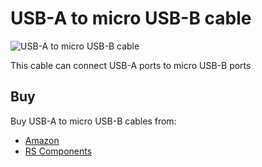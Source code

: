 # USB-A to micro USB-B cable

![USB-A to micro USB-B cable](usb-microsub.png)

This cable can connect USB-A ports to micro USB-B ports

## Buy

Buy USB-A to micro USB-B cables from:

- [Amazon](http://www.amazon.co.uk/AmazonBasics-Cable--Male-Micro-Feet/dp/B00NH13LSM/ref=sr_1_1?ie=UTF8&qid=1459759623&sr=8-1&keywords=usb+a+to+micro+usb+b+cable)
- [RS Components](http://uk.rs-online.com/web/p/products/8888811/?grossPrice=Y&cm_mmc=UK-PLA-_-google-_-PLA_UK_EN_Cables_And_Wires-_-Computer_Cable_Assemblies&mkwid=siCKQILz9_dc|pcrid|88057074123|pkw||pmt||prd|8888811&gclid=CJDDt8TM9MsCFUQcGwoddNsGBg)
